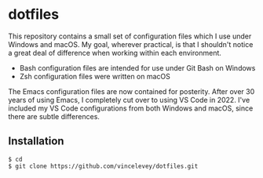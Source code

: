 # dotfiles

This repository contains a small set of configuration files which I use under
Windows and macOS. My goal, wherever practical, is that I shouldn't notice a
great deal of difference when working within each environment.

* Bash configuration files are intended for use under Git Bash on Windows
* Zsh configuration files were written on macOS

The Emacs configuration files are now contained for posterity. After over 30
years of using Emacs, I completely cut over to using VS&nbsp;Code in 2022. I've
included my VS&nbsp;Code configurations from both Windows and macOS, since there
are subtle differences.

## Installation

```console
$ cd
$ git clone https://github.com/vincelevey/dotfiles.git
```
